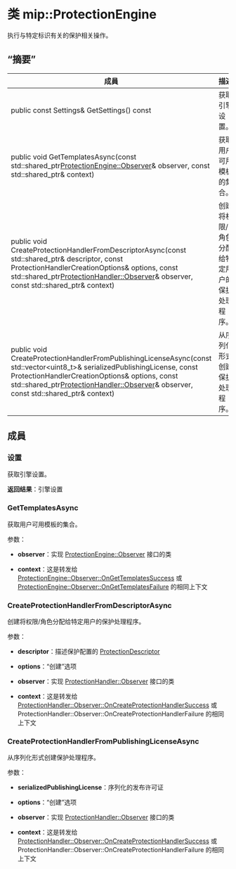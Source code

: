 # <a name="class-mipprotectionengine"></a>类 mip::ProtectionEngine 
执行与特定标识有关的保护相关操作。
  
## <a name="summary"></a>“摘要”
 成員                        | 描述                                
--------------------------------|---------------------------------------------
 public const Settings& GetSettings() const  |  获取引擎设置。
public void GetTemplatesAsync(const std::shared_ptr<ProtectionEngine::Observer>& observer, const std::shared_ptr<void>& context)  |  获取用户可用模板的集合。
public void CreateProtectionHandlerFromDescriptorAsync(const std::shared_ptr<ProtectionDescriptor>& descriptor, const ProtectionHandlerCreationOptions& options, const std::shared_ptr<ProtectionHandler::Observer>& observer, const std::shared_ptr<void>& context)  |  创建将权限/角色分配给特定用户的保护处理程序。
public void CreateProtectionHandlerFromPublishingLicenseAsync(const std::vector<uint8_t>& serializedPublishingLicense, const ProtectionHandlerCreationOptions& options, const std::shared_ptr<ProtectionHandler::Observer>& observer, const std::shared_ptr<void>& context)  |  从序列化形式创建保护处理程序。
  
## <a name="members"></a>成員
  
### <a name="settings"></a>设置
获取引擎设置。

  
**返回结果**：引擎设置
  
### <a name="gettemplatesasync"></a>GetTemplatesAsync
获取用户可用模板的集合。

参数：  
* **observer**：实现 [ProtectionEngine::Observer](class_mip_protectionengine_observer.md) 接口的类 


* **context**：这是转发给 [ProtectionEngine::Observer::OnGetTemplatesSuccess](class_mip_protectionengine_observer.md#ongettemplatessuccess) 或 [ProtectionEngine::Observer::OnGetTemplatesFailure](class_mip_protectionengine_observer.md#ongettemplatesfailure) 的相同上下文


  
### <a name="createprotectionhandlerfromdescriptorasync"></a>CreateProtectionHandlerFromDescriptorAsync
创建将权限/角色分配给特定用户的保护处理程序。

参数：  
* **descriptor**：描述保护配置的 [ProtectionDescriptor](class_mip_protectiondescriptor.md) 


* **options**：“创建”选项 


* **observer**：实现 [ProtectionHandler::Observer](class_mip_protectionhandler_observer.md) 接口的类 


* **context**：这是转发给 [ProtectionHandler::Observer::OnCreateProtectionHandlerSuccess](class_mip_protectionhandler_observer.md#oncreateprotectionhandlersuccess) 或 ProtectionHandler::Observer::OnCreateProtectionHandlerFailure 的相同上下文


  
### <a name="createprotectionhandlerfrompublishinglicenseasync"></a>CreateProtectionHandlerFromPublishingLicenseAsync
从序列化形式创建保护处理程序。

参数：  
* **serializedPublishingLicense**：序列化的发布许可证 


* **options**：“创建”选项 


* **observer**：实现 [ProtectionHandler::Observer](class_mip_protectionhandler_observer.md) 接口的类 


* **context**：这是转发给 [ProtectionHandler::Observer::OnCreateProtectionHandlerSuccess](class_mip_protectionhandler_observer.md#oncreateprotectionhandlersuccess) 或 ProtectionHandler::Observer::OnCreateProtectionHandlerFailure 的相同上下文

